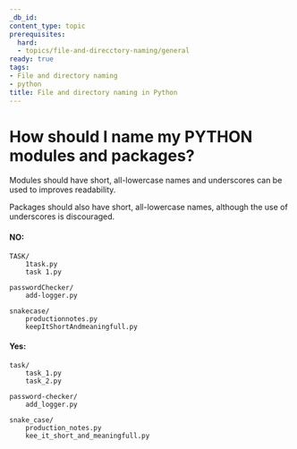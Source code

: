 ```yaml
---
_db_id: 
content_type: topic
prerequisites:
  hard:
  - topics/file-and-direcctory-naming/general
ready: true
tags:
- File and directory naming
- python
title: File and directory naming in Python
---
```


# How should I name my PYTHON modules and packages?


Modules should have short, all-lowercase names and underscores can be used to improves readability. 


Packages should also have short, all-lowercase names, although the use of underscores is discouraged.


#### NO:

    TASK/
        1task.py
        task 1.py
        
    passwordChecker/
        add-logger.py

    snakecase/
        productionnotes.py
        keepItShortAndmeaningfull.py

#### Yes:
    task/
        task_1.py
        task_2.py

    password-checker/
        add_logger.py

    snake_case/
        production_notes.py
        kee_it_short_and_meaningfull.py



